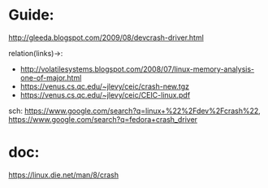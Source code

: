 # Guide:
http://gleeda.blogspot.com/2009/08/devcrash-driver.html

relation(links)->:
- http://volatilesystems.blogspot.com/2008/07/linux-memory-analysis-one-of-major.html
- https://venus.cs.qc.edu/~jlevy/ceic/crash-new.tgz
- https://venus.cs.qc.edu/~jlevy/ceic/CEIC-linux.pdf

sch: https://www.google.com/search?q=linux+%22%2Fdev%2Fcrash%22, https://www.google.com/search?q=fedora+crash_driver

# doc:
https://linux.die.net/man/8/crash
